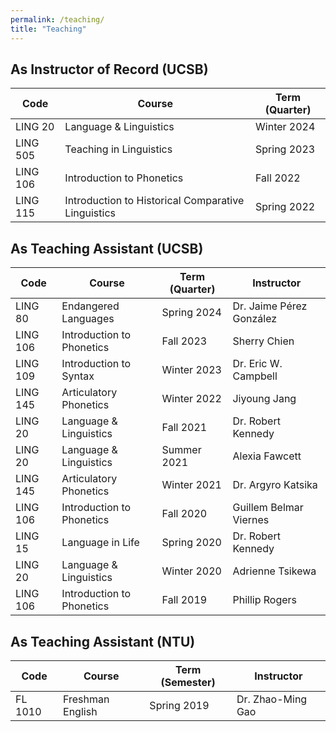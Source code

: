 ```yaml
---
permalink: /teaching/
title: "Teaching"
---
```


## As Instructor of Record (UCSB)
| Code | Course | Term (Quarter) |
| ---- | ------ | -------------- |
| LING 20  | Language & Linguistics | Winter 2024 |
| LING 505 | Teaching in Linguistics | Spring 2023 |
| LING 106 | Introduction to Phonetics | Fall 2022
| LING 115 | Introduction to Historical Comparative Linguistics | Spring 2022

## As Teaching Assistant (UCSB)
| Code | Course | Term (Quarter) | Instructor |
| ---- | ------ | -------------- | ---------- |
| LING 80 | Endangered Languages | Spring 2024 | Dr. Jaime Pérez González |
| LING 106 | Introduction to Phonetics | Fall 2023 | Sherry Chien |
| LING 109 | Introduction to Syntax | Winter 2023 | Dr. Eric W. Campbell |
| LING 145 | Articulatory Phonetics | Winter 2022 | Jiyoung Jang |
| LING 20 | Language & Linguistics | Fall 2021 | Dr. Robert Kennedy |
| LING 20 | Language & Linguistics | Summer 2021 | Alexia Fawcett |
| LING 145 | Articulatory Phonetics | Winter 2021 | Dr. Argyro Katsika |
| LING 106 | Introduction to Phonetics | Fall 2020 | Guillem Belmar Viernes |
| LING 15 | Language in Life | Spring 2020 | Dr. Robert Kennedy |
| LING 20 | Language & Linguistics | Winter 2020 | Adrienne Tsikewa |
| LING 106 | Introduction to Phonetics | Fall 2019 | Phillip Rogers |

## As Teaching Assistant (NTU)
| Code | Course | Term (Semester) | Instructor |
| ---- | ------ | --------------- | ---------- |
| FL 1010 | Freshman English | Spring 2019 | Dr. Zhao-Ming Gao|
